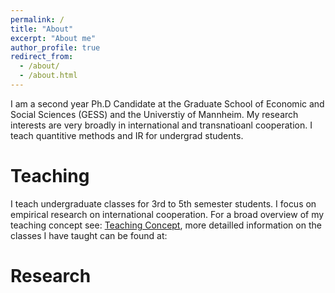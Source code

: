 ```yaml
---
permalink: /
title: "About"
excerpt: "About me"
author_profile: true
redirect_from: 
  - /about/
  - /about.html
---
```


I am a second year Ph.D Candidate at the Graduate School of Economic and Social Sciences (GESS) and the Universtiy of Mannheim. My research interests are very broadly in international and transnatioanl cooperation. I teach quantitive methods and IR for undergrad students. 

Teaching
======

I teach undergraduate classes for 3rd to 5th semester students. I focus on empirical research on international cooperation. For a broad overview of my teaching concept see: [Teaching Concept](http://d-wey.github.io/files/teaching_concept.pdf), more detailled information on the classes I have taught can be found at:

Research
======



